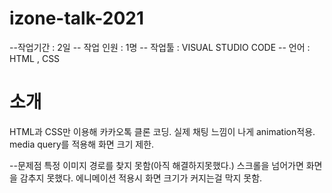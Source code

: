 # izone-talk-2021
--작업기간 : 2일
-- 작업 인원 : 1명
-- 작업툴 : VISUAL STUDIO CODE
-- 언어 : HTML , CSS

# 소개
HTML과 CSS만 이용해 카카오톡 클론 코딩.
실제 채팅 느낌이 나게 animation적용.
media query를 적용해 화면 크기 제한.

--문제점
특정 이미지 경로를 찾지 못함(아직 해결하지못했다.)
스크롤을 넘어가면 화면을 감추지 못했다.
에니메이션 적용시 화면 크기가 커지는걸 막지 못함.
